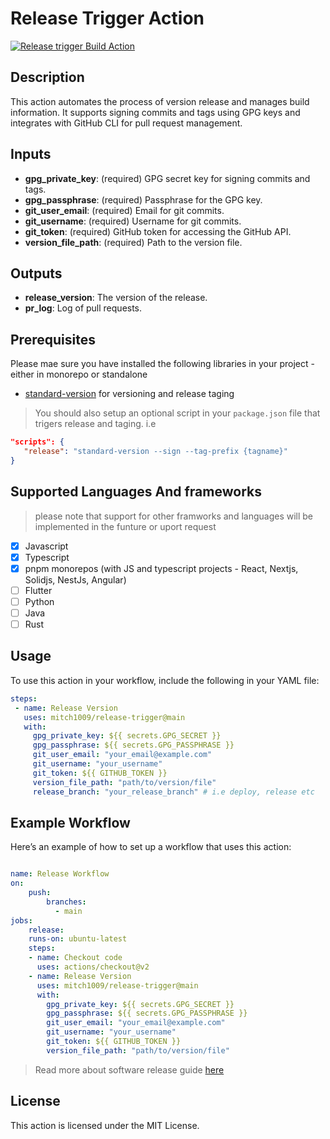 # Release Trigger Action

[![Release trigger Build Action](https://github.com/mitch1009/release-trigger/actions/workflows/release.yml/badge.svg)](https://github.com/mitch1009/release-trigger/actions/workflows/release.yml) 

## Description
This action automates the process of version release and manages build information. It supports signing commits and tags using GPG keys and integrates with GitHub CLI for pull request management.

## Inputs
- **gpg_private_key**: (required) GPG secret key for signing commits and tags.
- **gpg_passphrase**: (required) Passphrase for the GPG key.
- **git_user_email**: (required) Email for git commits.
- **git_username**: (required) Username for git commits.
- **git_token**: (required) GitHub token for accessing the GitHub API.
- **version_file_path**: (required) Path to the version file.

## Outputs
- **release_version**: The version of the release.
- **pr_log**: Log of pull requests.

## Prerequisites
Please mae sure you have installed the following libraries in your project - either in monorepo or standalone

- [standard-version](https://github.com/conventional-changelog/standard-version) for versioning and release taging

> You should also setup an optional script in your `package.json` file that trigers release and taging. i.e
 ```json 
 "scripts": {
    "release": "standard-version --sign --tag-prefix {tagname}"
 }
 ```

## Supported Languages And frameworks
> please note that support for other framworks and languages will be implemented in the funture or uport request

- [x] Javascript
- [x] Typescript
- [x] pnpm monorepos (with JS and typescript projects - React, Nextjs, Solidjs, NestJs, Angular)
- [ ] Flutter
- [ ] Python 
- [ ] Java
- [ ] Rust
## Usage
To use this action in your workflow, include the following in your YAML file:

```yaml
steps:
 - name: Release Version
   uses: mitch1009/release-trigger@main
   with:
     gpg_private_key: ${{ secrets.GPG_SECRET }}
     gpg_passphrase: ${{ secrets.GPG_PASSPHRASE }}
     git_user_email: "your_email@example.com"
     git_username: "your_username"
     git_token: ${{ GITHUB_TOKEN }}
     version_file_path: "path/to/version/file"
     release_branch: "your_release_branch" # i.e deploy, release etc
```
## Example Workflow
Here’s an example of how to set up a workflow that uses this action:

```yaml

name: Release Workflow
on:
    push:
        branches:
          - main
jobs:
    release:
    runs-on: ubuntu-latest
    steps:
    - name: Checkout code
      uses: actions/checkout@v2
    - name: Release Version
      uses: mitch1009/release-trigger@main
      with:
        gpg_private_key: ${{ secrets.GPG_SECRET }}
        gpg_passphrase: ${{ secrets.GPG_PASSPHRASE }}
        git_user_email: "your_email@example.com"
        git_username: "your_username"
        git_token: ${{ GITHUB_TOKEN }}
        version_file_path: "path/to/version/file"
```

> Read more about software release guide [here](/release.md)

## License
This action is licensed under the MIT License.

